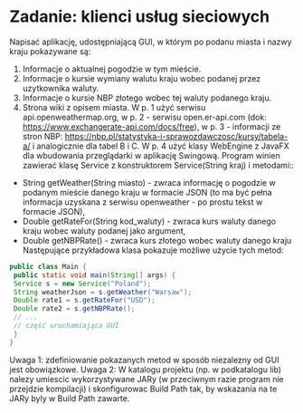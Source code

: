 # Zadanie: klienci usług sieciowych
Napisać aplikację, udostępniającą GUI, w którym po podanu miasta i nazwy kraju pokazywane są:
1. Informacje o aktualnej pogodzie w tym mieście.
2. Informacje o kursie wymiany walutu kraju wobec podanej przez uzytkownika waluty.
3. Informacje o kursie NBP złotego wobec tej waluty podanego kraju.
4. Strona wiki z opisem miasta.
W p. 1 użyć serwisu api.openweathermap.org, w p. 2 - serwisu open.er-api.com (dok: https://www.exchangerate-api.com/docs/free), w p. 3 - informacji ze stron NBP: https://nbp.pl/statystyka-i-sprawozdawczosc/kursy/tabela-a/ i
analogicznie dla tabel B i C.
W p. 4 użyć klasy WebEngine z JavaFX dla wbudowania przeglądarki w aplikację Swingową.
Program winien zawierać klasę Service z konstruktorem Service(String kraj) i metodami::
- String getWeather(String miasto) - zwraca informację o pogodzie w podanym mieście danego kraju w formacie JSON (to ma być pełna informacja uzyskana z serwisu openweather - po prostu tekst w formacie JSON),
- Double getRateFor(String kod_waluty) - zwraca kurs waluty danego kraju wobec waluty podanej jako argument,
- Double getNBPRate() - zwraca kurs złotego wobec waluty danego kraju
Następujące przykładowa klasa pokazuje możliwe użycie tych metod:
```java
public class Main {
 public static void main(String[] args) {
 Service s = new Service("Poland");
 String weatherJson = s.getWeather("Warsaw");
 Double rate1 = s.getRateFor("USD");
 Double rate2 = s.getNBPRate();
 // ...
 // część uruchamiająca GUI
 }
}
```
Uwaga 1: zdefiniowanie pokazanych metod w sposób niezalezny od GUI jest obowiązkowe.
Uwaga 2: W katalogu projektu (np. w podkatalogu lib) nalezy umiescic wykorzystywane JARy (w przeciwnym razie program nie przejdzie kompilacji) i skonfigurowac Build Path tak, by wskazania na te JARy byly w Build Path
zawarte.